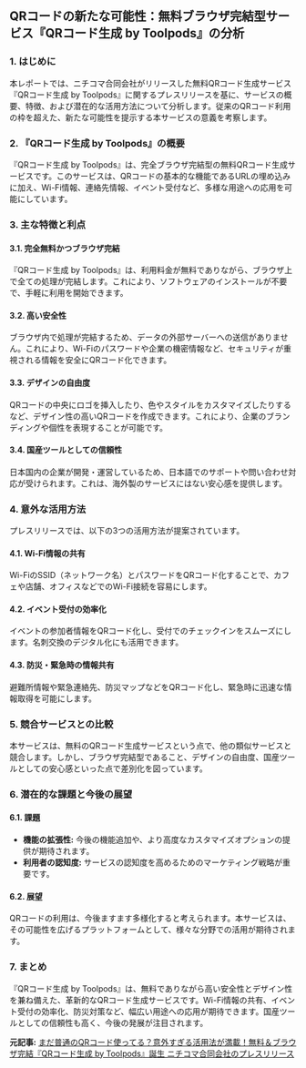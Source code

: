 ## QRコードの新たな可能性：無料ブラウザ完結型サービス『QRコード生成 by Toolpods』の分析

### 1. はじめに

本レポートでは、ニチコマ合同会社がリリースした無料QRコード生成サービス『QRコード生成 by Toolpods』に関するプレスリリースを基に、サービスの概要、特徴、および潜在的な活用方法について分析します。従来のQRコード利用の枠を超えた、新たな可能性を提示する本サービスの意義を考察します。

### 2. 『QRコード生成 by Toolpods』の概要

『QRコード生成 by Toolpods』は、完全ブラウザ完結型の無料QRコード生成サービスです。このサービスは、QRコードの基本的な機能であるURLの埋め込みに加え、Wi-Fi情報、連絡先情報、イベント受付など、多様な用途への応用を可能にしています。

### 3. 主な特徴と利点

#### 3.1. 完全無料かつブラウザ完結

『QRコード生成 by Toolpods』は、利用料金が無料でありながら、ブラウザ上で全ての処理が完結します。これにより、ソフトウェアのインストールが不要で、手軽に利用を開始できます。

#### 3.2. 高い安全性

ブラウザ内で処理が完結するため、データの外部サーバーへの送信がありません。これにより、Wi-Fiのパスワードや企業の機密情報など、セキュリティが重視される情報を安全にQRコード化できます。

#### 3.3. デザインの自由度

QRコードの中央にロゴを挿入したり、色やスタイルをカスタマイズしたりするなど、デザイン性の高いQRコードを作成できます。これにより、企業のブランディングや個性を表現することが可能です。

#### 3.4. 国産ツールとしての信頼性

日本国内の企業が開発・運営しているため、日本語でのサポートや問い合わせ対応が受けられます。これは、海外製のサービスにはない安心感を提供します。

### 4. 意外な活用方法

プレスリリースでは、以下の3つの活用方法が提案されています。

#### 4.1. Wi-Fi情報の共有

Wi-FiのSSID（ネットワーク名）とパスワードをQRコード化することで、カフェや店舗、オフィスなどでのWi-Fi接続を容易にします。

#### 4.2. イベント受付の効率化

イベントの参加者情報をQRコード化し、受付でのチェックインをスムーズにします。名刺交換のデジタル化にも活用できます。

#### 4.3. 防災・緊急時の情報共有

避難所情報や緊急連絡先、防災マップなどをQRコード化し、緊急時に迅速な情報取得を可能にします。

### 5. 競合サービスとの比較

本サービスは、無料のQRコード生成サービスという点で、他の類似サービスと競合します。しかし、ブラウザ完結型であること、デザインの自由度、国産ツールとしての安心感といった点で差別化を図っています。

### 6. 潜在的な課題と今後の展望

#### 6.1. 課題

* **機能の拡張性:** 今後の機能追加や、より高度なカスタマイズオプションの提供が期待されます。
* **利用者の認知度:** サービスの認知度を高めるためのマーケティング戦略が重要です。

#### 6.2. 展望

QRコードの利用は、今後ますます多様化すると考えられます。本サービスは、その可能性を広げるプラットフォームとして、様々な分野での活用が期待されます。

### 7. まとめ

『QRコード生成 by Toolpods』は、無料でありながら高い安全性とデザイン性を兼ね備えた、革新的なQRコード生成サービスです。Wi-Fi情報の共有、イベント受付の効率化、防災対策など、幅広い用途への応用が期待できます。国産ツールとしての信頼性も高く、今後の発展が注目されます。



**元記事:** [まだ普通のQRコード使ってる？意外すぎる活用法が満載！無料＆ブラウザ完結『QRコード生成 by Toolpods』誕生 ニチコマ合同会社のプレスリリース](https://prtimes.jp/main/html/rd/p/000000014.000082360.html)